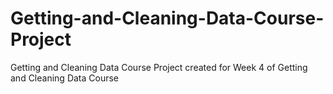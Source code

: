 # Getting-and-Cleaning-Data-Course-Project
Getting and Cleaning Data Course Project created for Week 4 of Getting and Cleaning Data Course

